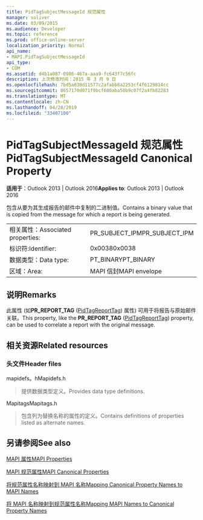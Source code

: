 ```yaml
---
title: PidTagSubjectMessageId 规范属性
manager: soliver
ms.date: 03/09/2015
ms.audience: Developer
ms.topic: reference
ms.prod: office-online-server
localization_priority: Normal
api_name:
- MAPI.PidTagSubjectMessageId
api_type:
- COM
ms.assetid: d4b1a087-0986-467a-aaa9-fc643f7c56fc
description: 上次修改时间：2015 年 3 月 9 日
ms.openlocfilehash: 7bd5a030d11577c2afabb8a2253cf4f6129814cc
ms.sourcegitcommit: 8657170d071f9bcf680aba50b9c07f2a4fb82283
ms.translationtype: MT
ms.contentlocale: zh-CN
ms.lasthandoff: 04/28/2019
ms.locfileid: "33407100"
---
```

# <a name="pidtagsubjectmessageid-canonical-property"></a><span data-ttu-id="e43e3-103">PidTagSubjectMessageId 规范属性</span><span class="sxs-lookup"><span data-stu-id="e43e3-103">PidTagSubjectMessageId Canonical Property</span></span>

  
  
<span data-ttu-id="e43e3-104">**适用于**：Outlook 2013 | Outlook 2016</span><span class="sxs-lookup"><span data-stu-id="e43e3-104">**Applies to**: Outlook 2013 | Outlook 2016</span></span> 
  
<span data-ttu-id="e43e3-105">包含从要为其生成报告的邮件中复制的二进制值。</span><span class="sxs-lookup"><span data-stu-id="e43e3-105">Contains a binary value that is copied from the message for which a report is being generated.</span></span> 
  
|||
|:-----|:-----|
|<span data-ttu-id="e43e3-106">相关属性：</span><span class="sxs-lookup"><span data-stu-id="e43e3-106">Associated properties:</span></span>  <br/> |<span data-ttu-id="e43e3-107">PR_SUBJECT_IPM</span><span class="sxs-lookup"><span data-stu-id="e43e3-107">PR_SUBJECT_IPM</span></span>  <br/> |
|<span data-ttu-id="e43e3-108">标识符:</span><span class="sxs-lookup"><span data-stu-id="e43e3-108">Identifier:</span></span>  <br/> |<span data-ttu-id="e43e3-109">0x0038</span><span class="sxs-lookup"><span data-stu-id="e43e3-109">0x0038</span></span>  <br/> |
|<span data-ttu-id="e43e3-110">数据类型：</span><span class="sxs-lookup"><span data-stu-id="e43e3-110">Data type:</span></span>  <br/> |<span data-ttu-id="e43e3-111">PT_BINARY</span><span class="sxs-lookup"><span data-stu-id="e43e3-111">PT_BINARY</span></span>  <br/> |
|<span data-ttu-id="e43e3-112">区域：</span><span class="sxs-lookup"><span data-stu-id="e43e3-112">Area:</span></span>  <br/> |<span data-ttu-id="e43e3-113">MAPI 信封</span><span class="sxs-lookup"><span data-stu-id="e43e3-113">MAPI envelope</span></span>  <br/> |
   
## <a name="remarks"></a><span data-ttu-id="e43e3-114">说明</span><span class="sxs-lookup"><span data-stu-id="e43e3-114">Remarks</span></span>

<span data-ttu-id="e43e3-115">此属性 (如**PR_REPORT_TAG** ([PidTagReportTag](pidtagreporttag-canonical-property.md)) 属性) 可用于将报告与原始邮件关联。</span><span class="sxs-lookup"><span data-stu-id="e43e3-115">This property, like the **PR_REPORT_TAG** ([PidTagReportTag](pidtagreporttag-canonical-property.md)) property, can be used to correlate a report with the original message.</span></span> 
  
## <a name="related-resources"></a><span data-ttu-id="e43e3-116">相关资源</span><span class="sxs-lookup"><span data-stu-id="e43e3-116">Related resources</span></span>

### <a name="header-files"></a><span data-ttu-id="e43e3-117">头文件</span><span class="sxs-lookup"><span data-stu-id="e43e3-117">Header files</span></span>

<span data-ttu-id="e43e3-118">mapidefs。h</span><span class="sxs-lookup"><span data-stu-id="e43e3-118">Mapidefs.h</span></span>
  
> <span data-ttu-id="e43e3-119">提供数据类型定义。</span><span class="sxs-lookup"><span data-stu-id="e43e3-119">Provides data type definitions.</span></span>
    
<span data-ttu-id="e43e3-120">Mapitags</span><span class="sxs-lookup"><span data-stu-id="e43e3-120">Mapitags.h</span></span>
  
> <span data-ttu-id="e43e3-121">包含列为替换名称的属性的定义。</span><span class="sxs-lookup"><span data-stu-id="e43e3-121">Contains definitions of properties listed as alternate names.</span></span>
    
## <a name="see-also"></a><span data-ttu-id="e43e3-122">另请参阅</span><span class="sxs-lookup"><span data-stu-id="e43e3-122">See also</span></span>



[<span data-ttu-id="e43e3-123">MAPI 属性</span><span class="sxs-lookup"><span data-stu-id="e43e3-123">MAPI Properties</span></span>](mapi-properties.md)
  
[<span data-ttu-id="e43e3-124">MAPI 规范属性</span><span class="sxs-lookup"><span data-stu-id="e43e3-124">MAPI Canonical Properties</span></span>](mapi-canonical-properties.md)
  
[<span data-ttu-id="e43e3-125">将规范属性名称映射到 MAPI 名称</span><span class="sxs-lookup"><span data-stu-id="e43e3-125">Mapping Canonical Property Names to MAPI Names</span></span>](mapping-canonical-property-names-to-mapi-names.md)
  
[<span data-ttu-id="e43e3-126">将 MAPI 名称映射到规范属性名称</span><span class="sxs-lookup"><span data-stu-id="e43e3-126">Mapping MAPI Names to Canonical Property Names</span></span>](mapping-mapi-names-to-canonical-property-names.md)

